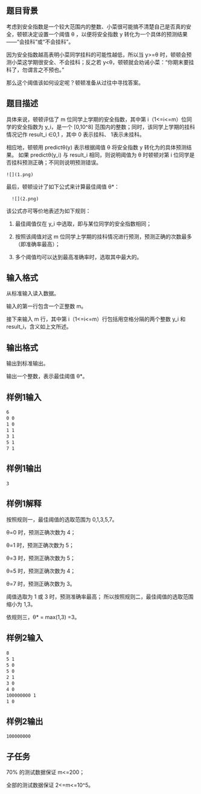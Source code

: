 ## 题目背景
考虑到安全指数是一个较大范围内的整数、小菜很可能搞不清楚自己是否真的安全，顿顿决定设置一个阈值 θ ，以便将安全指数 y 转化为一个具体的预测结果——“会挂科”或“不会挂科”。

因为安全指数越高表明小菜同学挂科的可能性越低，所以当 y>=θ 时，顿顿会预测小菜这学期很安全、不会挂科；反之若 y<θ，顿顿就会劝诫小菜：“你期末要挂科了，勿谓言之不预也。”

那么这个阈值该如何设定呢？顿顿准备从过往中寻找答案。

## 题目描述
具体来说，顿顿评估了 m 位同学上学期的安全指数，其中第 i（1<=i<=m）位同学的安全指数为 y_i，是一个 [0,10^8] 范围内的整数；同时，该同学上学期的挂科情况记作 result_i ∈0,1 
，其中 0 表示挂科、 1表示未挂科。

相应地，顿顿用 predictθ(y) 表示根据阈值 θ 将安全指数 y 转化为的具体预测结果。
如果 predictθ(y_i) 与 result_i 相同，则说明阈值为 θ 时顿顿对第 i 位同学是否挂科预测正确；不同则说明预测错误。

    ![](1.png)
 

最后，顿顿设计了如下公式来计算最佳阈值 θ*：
  
      ![](2.png)
  

该公式亦可等价地表述为如下规则：

1. 最佳阈值仅在 y_i 中选取，即与某位同学的安全指数相同；

2. 按照该阈值对这 m 位同学上学期的挂科情况进行预测，预测正确的次数最多（即准确率最高）；

3. 多个阈值均可以达到最高准确率时，选取其中最大的。

## 输入格式
从标准输入读入数据。

输入的第一行包含一个正整数 m。

接下来输入 m 行，其中第 i（1<=i<=m）行包括用空格分隔的两个整数 y_i 和 result_i，含义如上文所述。

## 输出格式
输出到标准输出。

输出一个整数，表示最佳阈值 θ*。

## 样例1输入
```
6
0 0
1 0
1 1
3 1
5 1
7 1
```

## 样例1输出
```
3
```

## 样例1解释
按照规则一，最佳阈值的选取范围为 0,1,3,5,7。

 θ=0 时，预测正确次数为 4；

 θ=1 时，预测正确次数为 5；

 θ=3 时，预测正确次数为 5；

 θ=5 时，预测正确次数为 4；

 θ=7 时，预测正确次数为 3。

阈值选取为 1 或 3 时，预测准确率最高；
所以按照规则二，最佳阈值的选取范围缩小为 1,3。

依规则三，θ* = max(1,3) =3。

## 样例2输入
```
8
5 1
5 0
5 0
2 1
3 0
4 0
100000000 1
1 0
```

## 样例2输出
```
100000000
```

## 子任务
70% 的测试数据保证 m<=200；

全部的测试数据保证 2<=m<=10^5。
